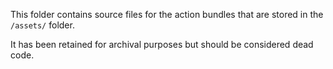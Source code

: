 This folder contains source files for the action bundles that are
stored in the `/assets/` folder.

It has been retained for archival purposes but should be considered
dead code.
